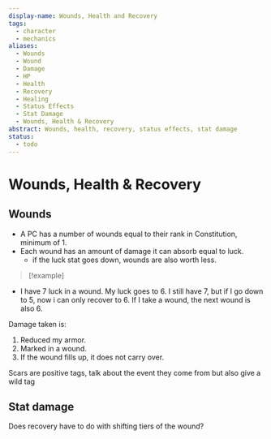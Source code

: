 ```yaml
---
display-name: Wounds, Health and Recovery
tags:
  - character
  - mechanics
aliases:
  - Wounds
  - Wound
  - Damage
  - HP
  - Health
  - Recovery
  - Healing
  - Status Effects
  - Stat Damage
  - Wounds, Health & Recovery
abstract: Wounds, health, recovery, status effects, stat damage
status:
  - todo
---
```

# Wounds, Health & Recovery
## Wounds
- A PC has a number of wounds equal to their rank in Constitution, minimum of 1.
- Each wound has an amount of damage it can absorb equal to luck.
	- if the luck stat goes down, wounds are also worth less.
> [!example]
- I have 7 luck in a wound. My luck goes to 6. I still have 7, but if I go down to 5, now i can only recover to 6. If I take a wound, the next wound is also 6.

Damage taken is:
1. Reduced my armor.
2. Marked in a wound.
3. If the wound fills up, it does not carry over.



Scars are positive tags, talk about the event they come from but also give a wild tag
## Stat damage

Does recovery have to do with shifting tiers of the wound?